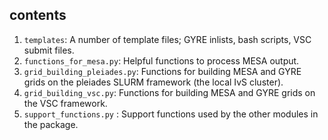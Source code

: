 ## contents

1. `templates`: A number of template files; GYRE inlists, bash scripts, VSC submit files.
2. `functions_for_mesa.py`: Helpful functions to process MESA output.
3. `grid_building_pleiades.py`: Functions for building MESA and GYRE grids on the pleiades SLURM framework (the local IvS cluster).
4. `grid_building_vsc.py`: Functions for building MESA and GYRE grids on the VSC framework.
5. `support_functions.py` : Support functions used by the other modules in the package.
